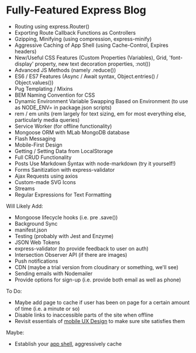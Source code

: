 # Fully-Featured Express Blog

- Routing using express.Router()
- Exporting Route Callback Functions as Controllers
- Gzipping, Minifying (using compression, express-minify)
- Aggressive Caching of App Shell (using Cache-Control, Expires headers)
- New/Useful CSS Features (Custom Properties (Variables), Grid, 'font-display' property, new text decoration properties, :not())
- Advanced JS Methods (namely .reduce())
- ES6 / ES7 Features (Async / Await syntax, Object.entries() / Object.values())
- Pug Templating / Mixins
- BEM Naming Convention for CSS
- Dynamic Environment Variable Swapping Based on Environment (to use as NODE_ENV= in package.json scripts)
- rem / em units (rem largely for text sizing, em for most everything else, particularly media queries)
- Service Worker (for offline functionality)
- Mongoose ORM with MLab MongoDB database
- Flash Messaging
- Mobile-First Design
- Getting / Setting Data from LocalStorage
- Full CRUD Functionality
- Posts Use Markdown Syntax with node-markdown (try it yourself!)
- Forms Sanitization with express-validator
- Ajax Requests using axios
- Custom-made SVG Icons
- Streams
- Regular Expressions for Text Formatting

Will Likely Add:

- Mongoose lifecycle hooks (i.e. pre .save())
- Background Sync
- manifest.json
- Testing (probably with Jest and Enzyme)
- JSON Web Tokens
- express-validator (to provide feedback to user on auth)
- Intersection Observer API (if there are images)
- Push notifications
- CDN (maybe a trial version from cloudinary or something, we'll see)
- Sending emails with Nodemailer
- Provide options for sign-up (i.e. provide both email as well as phone)

To Do: 

- Maybe add page to cache if user has been on page for a certain amount of time (i.e. a minute or so)
- Disable links to inaccessible parts of the site when offline 
- Revisit essentials of [mobile UX Design](https://developers.google.com/web/fundamentals/design-and-ux/principles/) to make sure site satisfies them

Maybe: 

- Establish your [app shell](https://developers.google.com/web/fundamentals/architecture/app-shell), aggressively cache